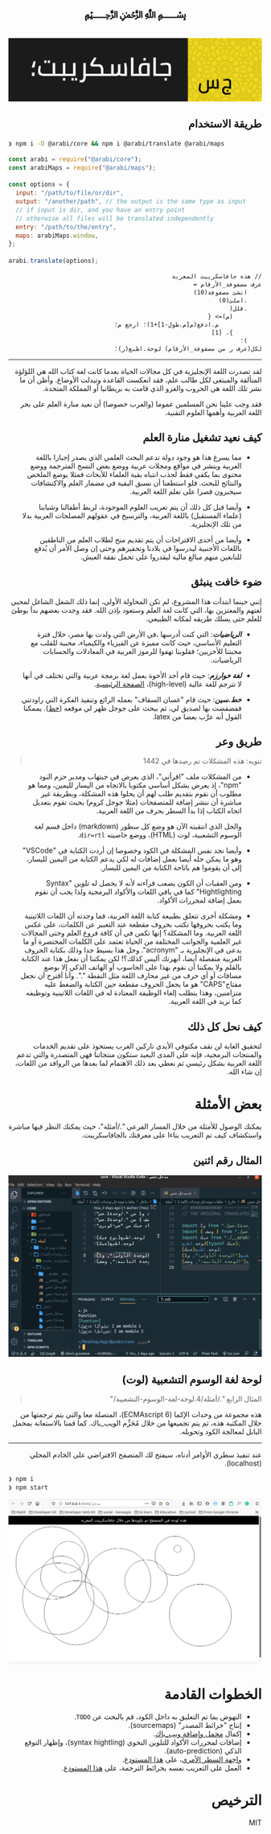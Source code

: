 <div dir=rtl>

<div align="center">
	
<h1>﷽</h1>


![شريط أيقوني - جافاسكريب بالعربي](أيقونة.png)
	
</div>


## طريقة الاستخدام

<div dir=ltr>

```bash
❯ npm i -D @arabi/core && npm i @arabi/translate @arabi/maps
```

```js
const arabi = require("@arabi/core");
const arabiMaps = require("@arabi/maps");

const options = {
  input: "/path/to/file/or/dir",
  output: "/another/path", // the output is the same type as input
  // if input is dir, and you have an entry point
  // otherwise all files will be translated independently
  entry: "/path/to/the/entry",
  maps: arabiMaps.window,
};

arabi.translate(options);
```

</div>

```جس
// هذه جافاسكريبت المعربة
عرف مصفوفة_الأرقام =
	انشئ مصفوفة(10)
	.املئ(0)
	.قلل(
		(م)=> {
			م.ادفع(م[م.طول-1]+1)؛ ارجع م؛
		}، [1]
	)؛
لكل(عرف ر من مصفوفة_الأرقام) لوحة.اطبع(ر)؛
```

----

لقد تصدرت اللغة الإنجليزية في كل مجالات الحياة بعدما كانت لغة كتاب الله هي اللؤلؤة المتألقة والمبتغى لكل طالب علم، فقد انعكست القاعدة وتبدلت الأوضاع. وأظن أن ما نشر تلك اللغة هي الحروب والغزو الذي قامت به بريطانيا أو المملكة المتحدة.

فقد وجب علينا نحن المسلمين عموما (والعرب خصوصا) أن نعيد منارة العلم على بحر اللغة العربية وأهمها العلوم التقنية.

## كيف نعيد تشغيل منارة العلم

- مما يسرع هذا هو وجود دولة تدعم البحث العلمي الذي يصدر إجبارا باللغة العربية وينشر في مواقع ومجلات عربية ووضع بعض النسخ المترجمة ووضع محتوى بما يكفي فقط لجذب انتباه بقية العلماء للأبحاث فمثلا يوضع الملخص والنتائج للبحث. فلو استطعنا أن نسبق البقية في مضمار العلم والاكتشافات سيجبرون قصرا على تعلم اللغة العربية.

- وأيضا قبل كل ذلك أن يتم تعريب العلوم الموجودة، لربط أطفالنا وشبابنا (علماء المستقبل) باللغة العربية، والترسيخ في عقولهم المصلحات العربية بدلا من تلك الإنجليزية.

- وأيضا من أحدى الاقتراحات أن يتم تقديم منح لطلاب العلم من الناطقين باللغات الأجنبية ليدرسوا في بلادنا وتحفيزهم وحتى إن وصل الأمر أن يُدفع للنابغين منهم مبالغ مالية ليقدروا على تحمل نفقة العيش.

## ضوء خافت ينبثق

إنني حينما ابتدأت هذا المشروع، لم تكن المحاولة الأولى، إنما ذلك الشغل الشاغل لمحبي لغتهم والمعتزين بها، التي كانت لغة العلم وستعود بإذن الله. فقد وجدت بعضهم بدأ يوطئ للعلم حتى يسلك طريقه لمكانه الطبيعي.

- _**الرياضيات**_: التي كنت أدرسها ،في الأرض التي ولدت بها مصر، خلال فترة التعليم الأساسي، حيث كانت مميزة عن الفيزياء والكيمياء، محببة للقلب مع محبتنا للأخريين؛ فقلوبنا تهفوا للرموز العربية في المعادلات والحسابات الرياضيات.

- _**لغة خوارزم**_: حيث قام أحد الأخوة بعمل لغة برمجة عربية والتي تختلف في أنها لا تترجم للغة عالية (high-level)، [الصفحة الرئيسية](https://alkhawarizm.org/).

- _**خط.سين**_: حيث قام "غسان السقاف" بعمله الرائع وتنفيذ الفكرة التي راودتني ففضفضت بها لصديق لي، ثم ببحث على جوجل ظهر لي موقعه ([خط](https://khatt.org/)). يممكنا القول أنه عرَّب بعضا من latex. 


## طريق وعر

> تنويه: هذه المشكلات تم رصدها في 1442

- من المشكلات ملف "اقرأني"، الذي يعرض في جيتهاب ومدير حزم النود "npm"، إذ يعرض بشكل أساسي مكتوبا بالاتجاه من اليسار لليمين، ومما هو مطلوب أن نقوم بتقديم طلب لهم أن يحلوا هذه المشكلة، وبطريقة غير مباشرة أن ننشر إضافة للمتصفحات (مثلا جوجل كروم) بحيث تقوم بتعديل اتجاه الكتاب إذا بدأ السطر بحرف من اللغة العربية.
  
  والحل الذي انتقيته الآن هو وضع كل سطور (markdown) داخل قسم لغة الوسوم التشعبية، لوت (HTML)، ووضع خاصيته `dir=rtl`.

- وأيضا نجد نفس المشكلة في الكود وخصوصا إن أردت الكتابة في "VSCode" وهو ما يمكن حله أيضا بعمل إضافات له لكي يدعم الكتابة من اليمين لليسار، إلى أن يقوموا هم باتاحة الكتابة من اليمين لليسار.

- ومن العقبات أن الكون يصعب قرآءته لأنه لا يحصل له تلوين "Syntax Hightlighting" كما في باقي اللغات والأكواد البرمجية ولذا يجب أن نقوم بعمل إضافة لمحررات الأكواد.

- ومشكلة أخرى تتعلق بطبيعة كتابة اللغة العربية، فما وجدته أن اللغات اللاتينية وما يكتب بحروفها تكتب بحروف مقطعة عند التعبير عن الكلمات، على عكس اللغة العربية. وما المشكلة؟ إنها تكمن في أن كافة فروع العلم وحتى المجالات غير العلمية والجوانب المختلفة من الحياة تعتمد على الكلمات المختصرة أو ما يدعى في الإنجليزية بـ "acronym". وحل هذا بسيط جدا وذلك بكتابة الحروف العربية منفصلة أيضا، أبهرتك أليس كذلك؟! لكن يمكننا أن نفعل هذا عند الكتابة بالقلم ولا يمكننا أن نقوم بهذا على الحاسوب أو الهاتف الذكي إلا بوضع مسافات أو أي حرف من غير محارف اللغة مثل النقطة ".". وأنا أقترح أن نجعل مفتاح"CAPS" هو ما يجعل الحروف مقطعة حين الكتابة والضغط عليه متزامنين، وهذا يتطلب إلغاء الوظيفة المعتادة له في اللغات اللاتينية وتوظيفه كما نريد في اللغة العربية.

## كيف نحل كل ذلك

لتحقيق الغاية لن نقف مكتوفي الأيدي تاركين الغرب يستحوذ على تقديم الخدمات والمنتجات البرمجية، فإنه على المدى البعيد ستكون منتجاتنا فهي المتصدرة والتي تدعم اللغة العربية بشكل رئيسي ثم نعطي بعد ذلك الاهتمام لما بعدها من الروافد من اللغات، إن شاء الله.

# بعض الأمثلة

يمكنك الوصول للأمثلة من خلال المسار الفرعي "./أمثلة"، حيث يمكنك النظر فيها مباشرة واستكشاف كيف تم التعريب بناءا على معرفتك بالجافاسكريبت.

## المثال رقم اثنين

![استعراض المثال الثاني](أمثلة/2.ملفات-ومدخل-وحدات-إكما/استعراض.png)


## لوحة لغة الوسوم التشعبية (لوت)

> المثال الرابع "./أمثلة/4.لوحة-لغة-الوسوم-التشعبية/"

هذه مجموعة من وحدات الإكما (ECMAscript 6)، المتصلة معا والتي يتم ترجمتها من خلال المكتبة هذه، ثم يتم تجميعها من خلال مُحَزِّم الويب_باك. كما قمنا بالاستعانة بمحمل البابل لمعالجة الكود وتحويله.

---------

عند تنفيذ سطري الأوامر أدناه، سيفتح لك المتصفح الافتراضي على الخادم المحلي (localhost).

<div dir=ltr>
	
```bash
❯ npm i
❯ npm start
```

</div>

![استعراض](أمثلة/4.لوحة-لغة-الوسوم-التشعبية/استعراض.png)

# الخطوات القادمة

- النهوض بما تم التعليق به داخل الكود، قم بالبحث عن `TODO`.
- إنتاج "خرائط المصدر" (sourcemaps).
- إكمال [محمل وإضافة ويب_باك](https://github.com/javascript-in-arabic/webpack-plugin.git).
- إضافات لمحررات الأكواد للتلوين النحوي (syntax hightling)، وإظهار التوقع الذكي (auto-prediction).
- [واجهة السطر الأمري](https://ar.wikipedia.org/wiki/%D9%88%D8%A7%D8%AC%D9%87%D8%A9_%D8%B3%D8%B7%D8%B1_%D8%A7%D9%84%D8%A3%D9%88%D8%A7%D9%85%D8%B1)، على [هذا المستودع](https://github.com/javascript-in-arabic/cli.git).
- العمل على التعريب نفسه بخرائط الترجمة،  على [هذا المستودع](https://github.com/javascript-in-arabic/maps.git).

# الترخيص

MIT

</div>

